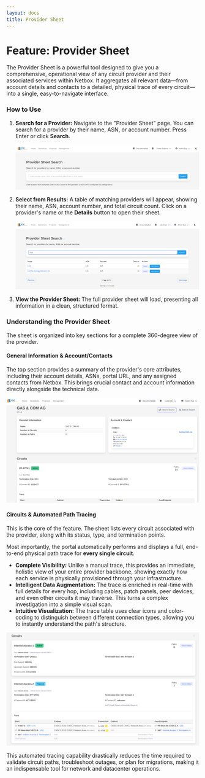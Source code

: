 ```yaml
---
layout: docs
title: Provider Sheet
---
```

# Feature: Provider Sheet

The Provider Sheet is a powerful tool designed to give you a comprehensive, operational view of any circuit provider and their associated services within Netbox. It aggregates all relevant data—from account details and contacts to a detailed, physical trace of every circuit—into a single, easy-to-navigate interface.

### How to Use

1.  **Search for a Provider:** Navigate to the "Provider Sheet" page. You can search for a provider by their name, ASN, or account number. Press Enter or click **Search**.

    ![Screenshot: The Provider Sheet search bar with a provider name entered and the Search button highlighted.](./img/providersheet_search.png)

2.  **Select from Results:** A table of matching providers will appear, showing their name, ASN, account number, and total circuit count. Click on a provider's name or the **Details** button to open their sheet.

    ![Screenshot: A table of search results showing several providers, with one "Details" button highlighted.](./img/providersheet_result.png)

3.  **View the Provider Sheet:** The full provider sheet will load, presenting all information in a clean, structured format.

### Understanding the Provider Sheet

The sheet is organized into key sections for a complete 360-degree view of the provider.

#### General Information & Account/Contacts

The top section provides a summary of the provider's core attributes, including their account details, ASNs, portal URL, and any assigned contacts from Netbox. This brings crucial contact and account information directly alongside the technical data.

![Screenshot: The top section of a Provider Sheet, showing the General Information and Account & Contact boxes.](./img/providersheet_info.png)

#### Circuits & Automated Path Tracing

This is the core of the feature. The sheet lists every circuit associated with the provider, along with its status, type, and termination points.

Most importantly, the portal automatically performs and displays a full, end-to-end physical path trace for **every single circuit**.

*   **Complete Visibility:** Unlike a manual trace, this provides an immediate, holistic view of your entire provider backbone, showing exactly how each service is physically provisioned through your infrastructure.
*   **Intelligent Data Augmentation:** The trace is enriched in real-time with full details for every hop, including cables, patch panels, peer devices, and even other circuits it may traverse. This turns a complex investigation into a simple visual scan.
*   **Intuitive Visualization:** The trace table uses clear icons and color-coding to distinguish between different connection types, allowing you to instantly understand the path's structure.

![Screenshot: The circuits section of a Provider Sheet, showing a circuit's details and the automatically generated physical path trace table below it.](./img/providersheet_trace.png)

This automated tracing capability drastically reduces the time required to validate circuit paths, troubleshoot outages, or plan for migrations, making it an indispensable tool for network and datacenter operations.

